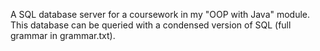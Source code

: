 A SQL database server for a coursework in my "OOP with Java" module. This database can be queried with a condensed version of SQL (full grammar in grammar.txt).
